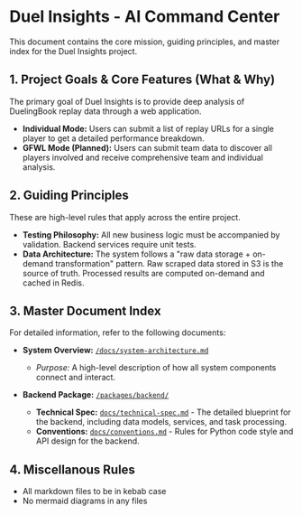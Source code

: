 # Duel Insights - AI Command Center

This document contains the core mission, guiding principles, and master index for the Duel Insights project.

## 1. Project Goals & Core Features (What & Why)

The primary goal of Duel Insights is to provide deep analysis of DuelingBook replay data through a web application.

- **Individual Mode:** Users can submit a list of replay URLs for a single player to get a detailed performance breakdown.
- **GFWL Mode (Planned):** Users can submit team data to discover all players involved and receive comprehensive team and individual analysis.

## 2. Guiding Principles

These are high-level rules that apply across the entire project.

- **Testing Philosophy:** All new business logic must be accompanied by validation. Backend services require unit tests.
- **Data Architecture:** The system follows a "raw data storage + on-demand transformation" pattern. Raw scraped data stored in S3 is the source of truth. Processed results are computed on-demand and cached in Redis.

## 3. Master Document Index

For detailed information, refer to the following documents:

- **System Overview:** [`/docs/system-architecture.md`](/docs/system-architecture.md)

  - _Purpose:_ A high-level description of how all system components connect and interact.

- **Backend Package:** [`/packages/backend/`](/packages/backend/)
  - **Technical Spec:** [`docs/technical-spec.md`](/packages/backend/docs/technical-spec.md) - The detailed blueprint for the backend, including data models, services, and task processing.
  - **Conventions:** [`docs/conventions.md`](/packages/backend/docs/conventions.md) - Rules for Python code style and API design for the backend.

## 4. Miscellanous Rules

- All markdown files to be in kebab case
- No mermaid diagrams in any files
